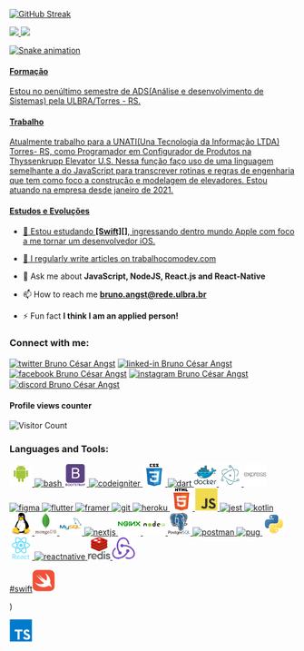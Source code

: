 [![GitHub Streak](http://github-readme-streak-stats.herokuapp.com?user=brunocesarangst&theme=darcula&hide_border=true&fire=DD0000&sideNums=08DDC98A&background=4A0A1F)](https://git.io/streak-stats)

  <div>
  <a href="https://github.com/brunocesarangst">
  <img height="180em" src="https://github-readme-stats.vercel.app/api?username=brunocesarangst&show_icons=true&theme=dracula&include_all_commits=true&count_private=true"/>
  <img height="180em" src="https://github-readme-stats.vercel.app/api/top-langs/?username=brunocesarangst&layout=compact&langs_count=16&theme=dracula"/>
<div>

![Snake animation](https://github.com/brunocesarangst/brunocesarangst/blob/output/github-contribution-grid-snake.svg)

#### Formação
Estou no penúltimo semestre de ADS(Análise e desenvolvimento de Sistemas) pela ULBRA/Torres - RS.

#### Trabalho
Atualmente trabalho para a UNATI(Una Tecnologia da Informação LTDA) Torres- RS, como Programador em Configurador de Produtos na Thyssenkrupp Elevator U.S. Nessa função faço uso de uma linguagem semelhante a do JavaScript para transcrever rotinas e regras de engenharia que tem como foco a construção e modelagem de elevadores. Estou atuando na empresa desde janeiro de 2021.

#### Estudos e Evoluções

- 🌱 Estou estudando **[Swift][]**, ingressando dentro mundo Apple com foco a me tornar um desenvolvedor iOS.

- 📝 I regularly write articles on [trabalhocomodev.com](trabalhocomodev.com)

- 💬 Ask me about **JavaScript, NodeJS, React.js and React-Native**

- 📫 How to reach me **bruno.angst@rede.ulbra.br**

- ⚡ Fun fact **I think I am an applied person!**

<h3 align="left">Connect with me:</h3>
<p align="left">
<a href="https://twitter.com/angstbruno" target="blank"><img align="center" src="https://icongr.am/devicon/twitter-original.svg?size=128&color=currentColor" alt="twitter Bruno César Angst" height="30" width="40" /></a>
<a href="https://linkedin.com/in/brunocesarangst" target="blank"><img align="center" src="https://icongr.am/devicon/linkedin-plain.svg?size=128&color=currentColor" alt="linked-in Bruno César Angst" height="30" width="40" /></a>
<a href="https://fb.com/brunocesarangst" target="blank"><img align="center" src="https://icongr.am/devicon/facebook-plain.svg?size=128&color=currentColor" alt="facebook Bruno César Angst" height="30" width="40" /></a>
<a href="https://instagram.com/brunoangst" target="blank"><img align="center" src="https://icongr.am/simple/instagram.svg?size=128&color=currentColor&colored=false" alt="instagram Bruno César Angst" height="30" width="40" /></a>
<a href="https://discord.gg/Bruno Angst#1807" target="blank"><img align="center" src="https://icongr.am/simple/discord.svg?size=128&color=currentColor&colored=false" alt="discord Bruno César Angst" height="30" width="40" /></a>
</p>

#### Profile views counter
![Visitor Count](https://profile-counter.glitch.me/{BrunoCesarAngst}/count.svg)

<h3 align="left">Languages and Tools:</h3>
<p align="left"> <a href="https://developer.android.com" target="_blank"> <img src="https://raw.githubusercontent.com/devicons/devicon/master/icons/android/android-original-wordmark.svg" alt="android" width="40" height="40"/> </a> <a href="https://www.gnu.org/software/bash/" target="_blank"> <img src="https://www.vectorlogo.zone/logos/gnu_bash/gnu_bash-icon.svg" alt="bash" width="40" height="40"/> </a> <a href="https://getbootstrap.com" target="_blank"> <img src="https://raw.githubusercontent.com/devicons/devicon/master/icons/bootstrap/bootstrap-plain-wordmark.svg" alt="bootstrap" width="40" height="40"/> </a> <a href="https://codeigniter.com" target="_blank"> <img src="https://cdn.worldvectorlogo.com/logos/codeigniter.svg" alt="codeigniter" width="40" height="40"/> </a> <a href="https://www.w3schools.com/css/" target="_blank"> <img src="https://raw.githubusercontent.com/devicons/devicon/master/icons/css3/css3-original-wordmark.svg" alt="css3" width="40" height="40"/> </a> <a href="https://dart.dev" target="_blank"> <img src="https://www.vectorlogo.zone/logos/dartlang/dartlang-icon.svg" alt="dart" width="40" height="40"/> </a> <a href="https://www.docker.com/" target="_blank"> <img src="https://raw.githubusercontent.com/devicons/devicon/master/icons/docker/docker-original-wordmark.svg" alt="docker" width="40" height="40"/> </a> <a href="https://www.electronjs.org" target="_blank"> <img src="https://raw.githubusercontent.com/devicons/devicon/master/icons/electron/electron-original.svg" alt="electron" width="40" height="40"/> </a> <a href="https://expressjs.com" target="_blank"> <img src="https://raw.githubusercontent.com/devicons/devicon/master/icons/express/express-original-wordmark.svg" alt="express" width="40" height="40"/> </a> <a href="https://www.figma.com/" target="_blank"> <img src="https://www.vectorlogo.zone/logos/figma/figma-icon.svg" alt="figma" width="40" height="40"/> </a> <a href="https://flutter.dev" target="_blank"> <img src="https://www.vectorlogo.zone/logos/flutterio/flutterio-icon.svg" alt="flutter" width="40" height="40"/> </a> <a href="https://www.framer.com/" target="_blank"> <img src="https://www.vectorlogo.zone/logos/framer/framer-icon.svg" alt="framer" width="40" height="40"/> </a> <a href="https://git-scm.com/" target="_blank"> <img src="https://www.vectorlogo.zone/logos/git-scm/git-scm-icon.svg" alt="git" width="40" height="40"/> </a> <a href="https://heroku.com" target="_blank"> <img src="https://www.vectorlogo.zone/logos/heroku/heroku-icon.svg" alt="heroku" width="40" height="40"/> </a> <a href="https://www.w3.org/html/" target="_blank"> <img src="https://raw.githubusercontent.com/devicons/devicon/master/icons/html5/html5-original-wordmark.svg" alt="html5" width="40" height="40"/> </a> <a href="https://developer.mozilla.org/en-US/docs/Web/JavaScript" target="_blank"> <img src="https://raw.githubusercontent.com/devicons/devicon/master/icons/javascript/javascript-original.svg" alt="javascript" width="40" height="40"/> </a> <a href="https://jestjs.io" target="_blank"> <img src="https://www.vectorlogo.zone/logos/jestjsio/jestjsio-icon.svg" alt="jest" width="40" height="40"/> </a> <a href="https://kotlinlang.org" target="_blank"> <img src="https://www.vectorlogo.zone/logos/kotlinlang/kotlinlang-icon.svg" alt="kotlin" width="40" height="40"/> </a> <a href="https://www.linux.org/" target="_blank"> <img src="https://raw.githubusercontent.com/devicons/devicon/master/icons/linux/linux-original.svg" alt="linux" width="40" height="40"/> </a> <a href="https://www.mongodb.com/" target="_blank"> <img src="https://raw.githubusercontent.com/devicons/devicon/master/icons/mongodb/mongodb-original-wordmark.svg" alt="mongodb" width="40" height="40"/> </a> <a href="https://www.mysql.com/" target="_blank"> <img src="https://raw.githubusercontent.com/devicons/devicon/master/icons/mysql/mysql-original-wordmark.svg" alt="mysql" width="40" height="40"/> </a> <a href="https://nextjs.org/" target="_blank"> <img src="https://cdn.worldvectorlogo.com/logos/nextjs-3.svg" alt="nextjs" width="40" height="40"/> </a> <a href="https://www.nginx.com" target="_blank"> <img src="https://raw.githubusercontent.com/devicons/devicon/master/icons/nginx/nginx-original.svg" alt="nginx" width="40" height="40"/> </a> <a href="https://nodejs.org" target="_blank"> <img src="https://raw.githubusercontent.com/devicons/devicon/master/icons/nodejs/nodejs-original-wordmark.svg" alt="nodejs" width="40" height="40"/> </a> <a href="https://www.postgresql.org" target="_blank"> <img src="https://raw.githubusercontent.com/devicons/devicon/master/icons/postgresql/postgresql-original-wordmark.svg" alt="postgresql" width="40" height="40"/> </a> <a href="https://postman.com" target="_blank"> <img src="https://www.vectorlogo.zone/logos/getpostman/getpostman-icon.svg" alt="postman" width="40" height="40"/> </a> <a href="https://pugjs.org" target="_blank"> <img src="https://cdn.worldvectorlogo.com/logos/pug.svg" alt="pug" width="40" height="40"/> </a> <a href="https://www.python.org" target="_blank"> <img src="https://raw.githubusercontent.com/devicons/devicon/master/icons/python/python-original.svg" alt="python" width="40" height="40"/> </a> <a href="https://reactjs.org/" target="_blank"> <img src="https://raw.githubusercontent.com/devicons/devicon/master/icons/react/react-original-wordmark.svg" alt="react" width="40" height="40"/> </a> <a href="https://reactnative.dev/" target="_blank"> <img src="https://reactnative.dev/img/header_logo.svg" alt="reactnative" width="40" height="40"/> </a> <a href="https://redis.io" target="_blank"> <img src="https://raw.githubusercontent.com/devicons/devicon/master/icons/redis/redis-original-wordmark.svg" alt="redis" width="40" height="40"/> </a> <a href="https://redux.js.org" target="_blank"> <img src="https://raw.githubusercontent.com/devicons/devicon/master/icons/redux/redux-original.svg" alt="redux" width="40" height="40"/> </a> <a href="https://developer.apple.com/swift/" target="_blank"> 

#swift<img src="https://raw.githubusercontent.com/devicons/devicon/master/icons/swift/swift-original.svg" alt="Swift" width="40" height="40"/> </a> </p>)

<img src="https://raw.githubusercontent.com/devicons/devicon/master/icons/typescript/typescript-original.svg" alt="typescript" width="40" height="40"/> </a> </p>
